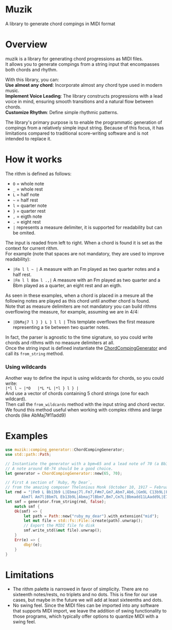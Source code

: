 # Muzik

A library to generate chord compings in MIDI format

# Overview

muzik is a library for generating chord progressions as MIDI files.  
 It allows you to generate compings from a string input that encompasses both chords and rhythm.

With this library, you can:  
 **Use almost any chord**: Incorporate almost any chord type used in modern music.  
 **Implement Voice Leading**: The library constructs progressions with a lead voice in mind, ensuring smooth transitions and a natural flow between chords.  
 **Customize Rhythm**: Define simple rhythmic patterns.

The library's primary purpose is to enable the programmatic generation of compings from a relatively simple input string. Because of this focus, it has limitations compared to traditional score-writing software and is not intended to replace it.

# How it works

The rithm is defined as follows:

- `O` = whole note
- `_` = whole rest
- `L` = half note
- `~` = half rest
- `l` = quarter note
- `}` = quarter rest
- `,` = eigth note
- `.` = eight rest
- `|` represents a measure delimiter, it is supported for readability but can be omited.

The input is readed from left to right. When a chord is found it is set as the context for current rithm.  
 For example (note that spaces are not mandatory, they are used to improve readability):

- `|Fm l l ~ |` A measure with an Fm played as two quarter notes and a half rest.
- `|Fm l l Bbm l .,|` A measure with an Fm played as two quarter and a Bbm played as a quarter, an eight rest and an eigth.

As seen in these examples, when a chord is placed in a mesure all the following notes are played as this chord until another chord is found.  
 Note that as measure delimiters are not mandatory you can build rithms overflowing the measure, for example, assuming we are in 4/4:

- `|DbMaj7 l } } L } l l |` This template overflows the first measure representing a tie between two quarter notes.

In fact, the parser is agnostic to the time signature, so you could write chords and rithms with no measure delimiters at all.  
 Once the string input is defined instantiate the [ChordCompingGenerator](comping_generator/struct.ChordCompingGenerator.html) and call its `from_string` method.

### Using wildcards

Another way to define the input is using wildcards for chords, so you could write:  
 `|*l l ~ |*O   |*L *L |*l } l } |`  
 And use a vector of chords containing 5 chord strings (one for each wildcard).  
 Then call the `from_wildcards` method with the input string and chord vector.  
 We found this method useful when working with complex rithms and large chords (like AbMaj7#11add9)

# Examples

```rust
use muzik::comping_generator::ChordCompingGenerator;
use std::path::Path;

// Instantiate the generator with a bpm=65 and a lead note of 70 (a Bb3 MIDI code).
// A note around 68-74 should be a good choice.
let generator = ChordCompingGenerator::new(65, 70);

// First A section of `Ruby, My Dear`,
// from the amazing composer Thelonious Monk (October 10, 1917 – February 17, 1982 ❤️).
let rmd = "|Fm9 L Bb13b9 L|Ebmaj7l.Fm7,F#m7,Gm7,Abm7,Ab6,|Gm9L C13b9L|Fmaj7l Gm7l
       Abm7l Am7l|Bbm7L Eb13b9L|Abmaj7lBbm7,Bm7,Cm7L|Bbmadd11LAadd9L|E7susLBb7b5L|";
let smf = generator.from_string(rmd, false);
    match smf {
    Ok(smf) => {
        let path = Path::new("ruby_my_dear").with_extension("mid");
        let mut file = std::fs::File::create(path).unwrap();
        // Export the MIDI file fo disk
        smf.write_std(&mut file).unwrap();
    }
    Err(e) => {
        dbg!(e);
    }
}
```

# Limitations

- The rithm palette is narrowed in favor of simplicity. There are no sixteenth notes/rests, no triplets and no dots. This is fine for our use cases, but maybe in the future we will add at least sixteenths and dots.
- No swing feel. Since the MIDI files can be imported into any software that supports MIDI import, we leave the addition of swing functionality to those programs, which typically offer options to quantize MIDI with a swing feel.
